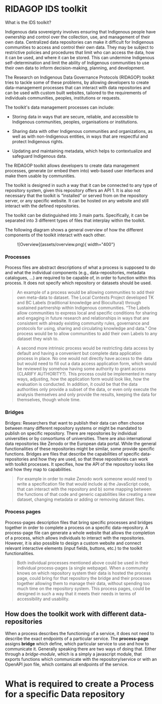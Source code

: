 # RIDAGOP IDS toolkit

What is the IDS toolkit? 
  
Indigenous data sovereignty involves ensuring that Indigenous people have ownership and control over the collection, use, and management of their own data. Centralized data repositories can make it difficult for Indigenous communities to access and control their own data. They may be subject to restrictive policies and procedures that limit who can access the data, how it can be used, and where it can be stored. This can undermine Indigenous self-determination and limit the ability of Indigenous communities to use their own data to inform decision-making, planning, and development. 

 
The Research on Indigenous Data Governance Protocols (RIDAGOP) toolkit tries to tackle some of these problems, by allowing developers to create data-management processes that can interact with data repositories and can be used with custom built websites, tailored to the requirements of individuals communities, peoples, institutions or requests.  

The toolkit's data management processes can include: 

- Storing data in ways that are secure, reliable, and accessible to Indigenous communities, peoples, organisations or institutions.  

- Sharing data with other Indigenous communities and organizations, as well as with non-Indigenous entities, in ways that are respectful and protect Indigenous rights. 

- Updating and maintaining metadata, which helps to contextualize and safeguard Indigenous data. 

 

The RIDAGOP toolkit allows developers to create data management processes, generate (or embed them into) web-based user interfaces and make them usable by communities. 

The toolkit is designed in such a way that it can be connected to any type of repository system, given this repository offers an API 1. It is also not necessary that the toolkit is “installed” or served from on the repository server, or any specific website. It can be hosted on any website and still interact with the defined repositories. 

The toolkit can be distinguished into 3 main parts. Specifically, it can be separated into 3 different types of files that interplay within the toolkit. 

The following diagram shows a general overview of how the different components of the toolkit interact with each other. 

<figure markdown>
  ![Overview](assets/overview.png){ width="400"}
</figure>

### Processes
Process files are abstract descriptions of what a process is supposed to do and what the individual components (e.g., data-repositories, metadata catalogues, ...) are required to be capable of, in order to function within this process. It does not specify which repository or datasets should be used.

> An example of a process would be allowing communities to add their own meta-data to dataset. The Local Contexts Project developed TK and BC Labels (traditional knowledge and Biocultural) through sustained partnership within Indigenous communities. “The Labels allow communities to express local and specific conditions for sharing and engaging in future research and relationships in ways that are consistent with already existing community rules, governance and protocols for using, sharing and circulating knowledge and data.” 
One process would be to allow communities to add their own Labels to any dataset they wish to. 

> A second more intrinsic process would be restricting data access by default and having a convenient but complete data application process in place. No one would not directly have access to the data but would need to fill out a data access application form, which would be reviewed by somehow having some authority to grant access (CLARIFY AUTHORITY?). This process could be implemented in many ways, adjusting, how the application form would look like, how the evaluation is conducted. In addition, it could be that the data authorities only provide a subset of the data, or even only execute the analysis themselves and only provide the results, keeping the data for themselves, though whole time.  

### Bridges

Bridges: Researchers that want to publish their data can often choose between many different repository systems or might be mandated to publish on specific repository. There are repositories by individual universities or by consortiums of universities. There are also international data repositories like Zenodo or the European data portal. While the general functionalities of these repositories might be similar, some provide specific functions. Bridges are files that describe the capabilities of specific data-repositories and how they are used, so that these repositories can work with toolkit processes. It specifies, how the API of the repository looks like and how they map to capabilities. 

> For example in order to make Zenodo work someone would need to write a specification file that would include a) the JavaScript code, that can interact with the repository and b) some mapping between the functions of that code and generic capabilities like creating a new dataset, changing metadata or adding or removing dataset files.  

### Process pages

Process-pages description files that bring specific processes and bridges together in order to complete a process on a specific data-repository. A process-page file can generate a whole website that allows the completion of a process, which allows individuals to interact with the repositories. However, it is also possible to design a custom website and connect relevant interactive elements (input fields, buttons, etc.) to the toolkit functionalities. 

> Both individual processes mentioned above could be used in their individual process-pages (a single webpage). When a community knows on which repository system their data is hosted the process page, could bring for that repository the bridge and their processes together allowing them to manage their data, without spending too much time on the repository system. This process pages, could be designed in such a way that it meets their needs in terms of accessibility and usability. 

## How does the toolkit work with different data-repositories

When a process describes the functioning of a service, it does not need to describe
the exact endpoints of a particular service. 
The **process-page** assigns **bridge** which define, which particular service to use and how to communicate it.
Generally speaking there are two ways of doing that. Either through a *bridge-module*, which is a simply a javascript module, 
that exports functions which communicate with the repository/service or with an OpenAPI json file, which
contains all endpoints of the service.

# What is required to create a Process for a specific Data repository


